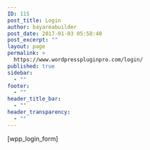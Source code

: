 ```yaml
---
ID: 115
post_title: Login
author: bayareabuilder
post_date: 2017-01-03 05:58:40
post_excerpt: ""
layout: page
permalink: >
  https://www.wordpresspluginpro.com/login/
published: true
sidebar:
  - ""
footer:
  - ""
header_title_bar:
  - ""
header_transparency:
  - ""
---
```

[wpp_login_form]